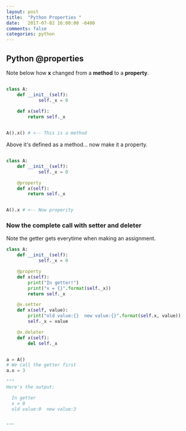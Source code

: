 ```yaml
---
layout: post
title:  "Python Properties "
date:   2017-07-02 16:00:00 -0400 
comments: false
categories: python
---
```


## Python @properties

Note below how **x** changed from a **method** to a **property**.

```python

class A:
    def __init__(self):
            self._x = 0
	    
    def x(self):
        return self._x


A().x() # <-- This is a method

```        


Above it's defined as a method... now make it a property.

```python

class A:
    def __init__(self):
            self._x = 0

    @property
    def x(self):
        return self._x


A().x # <-- Now properity 

```        
    

### Now the complete call with setter and deleter

Note the getter gets everytime when making an assignment.


```python
class A:
    def __init__(self):
            self._x = 0

    @property
    def x(self):
        print("In getter!")
        print("x = {}".format(self._x))
        return self._x

    @x.setter
    def x(self, value):
        print("old value:{}  new value:{}".format(self.x, value))
    	self._x = value

    @x.deleter
    def x(self):
       	del self._x


a = A()
# We call the getter first
a.x = 3

"""
Here's the output:

  In getter
  x = 0
  old value:0  new value:3


"""


```


<div id="fb-root"></div>
<script>(function(d, s, id) {
  var js, fjs = d.getElementsByTagName(s)[0];
  if (d.getElementById(id)) return;
  js = d.createElement(s); js.id = id;
  js.src = "//connect.facebook.net/en_US/sdk.js#xfbml=1&version=v2.8&appId=671657696349259";
  fjs.parentNode.insertBefore(js, fjs);
}(document, 'script', 'facebook-jssdk'));</script>


<!--  Enter text below, if you want -->


<div class="fb-comments"  data-numposts="5"></div>






